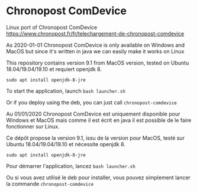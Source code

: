 # Chronopost ComDevice
Linux port of Chronopost ComDevice
<https://www.chronopost.fr/fr/telechargement-de-chronopost-comdevice>

As 2020-01-01 Chronopost ComDevice is only available on Windows and MacOS but since it's written in java we can easily make it works on Linux

This repository contains version 9.1 from MacOS version, tested on Ubuntu 18.04/19.04/19.10 et requiert openjdk 8.

`sudo apt install openjdk-8-jre`

To start the application, launch `bash launcher.sh`

Or if you deploy using the deb, you can just call `chronopost-comdevice`



Au 01/01/2020 Chronopost ComDevice est uniquement disponible pour Windows et MacOS mais comme il est écrit en java il est possible de le faire fonctionner sur Linux.

Ce dépôt propose la version 9.1, issu de la version pour MacOS, testé sur Ubuntu 18.04/19.04/19.10 et nécessite openjdk 8.

`sudo apt install openjdk-8-jre`

Pour démarrer l'application, lancez `bash launcher.sh`

Ou si vous avez utilisé le deb pour installer, vous pouvez simplement lancer la commande `chronopost-comdevice`
